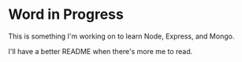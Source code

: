 # Word in Progress
This is something I'm working on to learn Node, Express, and Mongo.

I'll have a better README when there's more me to read.